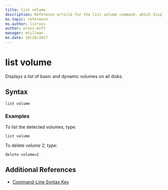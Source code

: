 ```yaml
---
title: list volume
description: Reference article for the list volume command, which displays a list of basic and dynamic volumes on all disks.
ms.topic: reference
ms.author: lizross
author: eross-msft
manager: mtillman
ms.date: 10/16/2017
---
```


# list volume

Displays a list of basic and dynamic volumes on all disks.

## Syntax

```
list volume
```

### Examples

To list the detected volumes, type:

```
list volume
```

To delete *volume 2*, type:

```
delete volume=2
```

## Additional References

- [Command-Line Syntax Key](command-line-syntax-key.md)